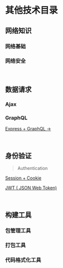 # 其他技术目录

## 网络知识

### 网络基础

### 网络安全

<br/>

## 数据请求

### Ajax

### GraphQL

[Express + GraphQL →](../notes/back/Nodejs/Expressjs/Express+GraphQL.md)

<!-- [Apollo GraphQL →]() -->

<br/>

## 身份验证

> Authentication

[Session + Cookie](../notes/others/Authentication/Session+Cookie.md)

[JWT ( JSON Web Token)](../notes/others/Authentication/JWT.md)

<br/>

## 构建工具

### 包管理工具

<!-- [npm →]() -->

<!-- [yarn →]() -->

### 打包工具

<!-- [webpack]() -->

### 代码格式化工具

<!-- styleLint -->

<!-- eslint -->
